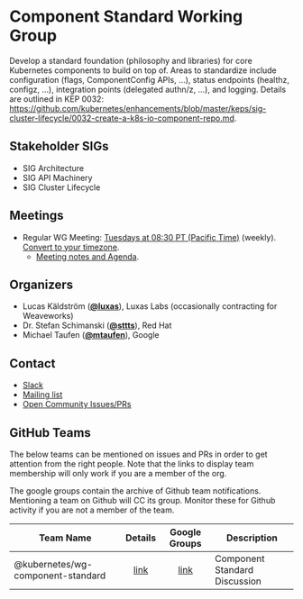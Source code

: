 <!---
This is an autogenerated file!

Please do not edit this file directly, but instead make changes to the
sigs.yaml file in the project root.

To understand how this file is generated, see https://git.k8s.io/community/generator/README.md
--->
# Component Standard Working Group

Develop a standard foundation (philosophy and libraries) for core Kubernetes components to build on top of. Areas to standardize include configuration (flags, ComponentConfig APIs, ...), status endpoints (healthz, configz, ...), integration points (delegated authn/z, ...), and logging. Details are outlined in KEP 0032: https://github.com/kubernetes/enhancements/blob/master/keps/sig-cluster-lifecycle/0032-create-a-k8s-io-component-repo.md.

## Stakeholder SIGs
* SIG Architecture
* SIG API Machinery
* SIG Cluster Lifecycle

## Meetings
* Regular WG Meeting: [Tuesdays at 08:30 PT (Pacific Time)](https://zoom.us/j/705540322) (weekly). [Convert to your timezone](http://www.thetimezoneconverter.com/?t=08:30&tz=PT%20%28Pacific%20Time%29).
  * [Meeting notes and Agenda](https://docs.google.com/document/d/18TsodX0fqQgViQ7HHUTAhiAwkf6bNhPXH4vNVTI7GwI).

## Organizers

* Lucas Käldström (**[@luxas](https://github.com/luxas)**), Luxas Labs (occasionally contracting for Weaveworks)
* Dr. Stefan Schimanski (**[@sttts](https://github.com/sttts)**), Red Hat
* Michael Taufen (**[@mtaufen](https://github.com/mtaufen)**), Google

## Contact
* [Slack](https://kubernetes.slack.com/messages/wg-component-standard)
* [Mailing list](https://groups.google.com/forum/#!forum/kubernetes-wg-component-standard)
* [Open Community Issues/PRs](https://github.com/kubernetes/community/labels/wg%2Fcomponent-standard)

## GitHub Teams

The below teams can be mentioned on issues and PRs in order to get attention from the right people.
Note that the links to display team membership will only work if you are a member of the org.

The google groups contain the archive of Github team notifications.
Mentioning a team on Github will CC its group.
Monitor these for Github activity if you are not a member of the team.

| Team Name | Details | Google Groups | Description |
| --------- |:-------:|:-------------:|  ----------- |
| @kubernetes/wg-component-standard | [link](https://github.com/orgs/kubernetes/teams/wg-component-standard) | [link](https://groups.google.com/forum/#!forum/kubernetes-wg-component-standard) | Component Standard Discussion |

<!-- BEGIN CUSTOM CONTENT -->

<!-- END CUSTOM CONTENT -->
